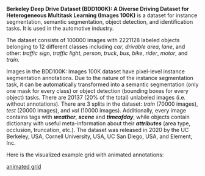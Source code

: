 **Berkeley Deep Drive Dataset (BDD100K): A Diverse Driving Dataset for Heterogeneous Multitask Learning (Images 100K)** is a dataset for instance segmentation, semantic segmentation, object detection, and identification tasks. It is used in the automotive industry. 

The dataset consists of 100000 images with 2221128 labeled objects belonging to 12 different classes including *car*, *drivable area*, *lane*, and other: *traffic sign*, *traffic light*, *person*, *truck*, *bus*, *bike*, *rider*, *motor*, and *train*.

Images in the BDD100K: Images 100K dataset have pixel-level instance segmentation annotations. Due to the nature of the instance segmentation task, it can be automatically transformed into a semantic segmentation (only one mask for every class) or object detection (bounding boxes for every object) tasks. There are 20137 (20% of the total) unlabeled images (i.e. without annotations). There are 3 splits in the dataset: *train* (70000 images), *test* (20000 images), and *val* (10000 images). Additionally, every image contains tags with ***weather***, ***scene*** and ***timeofday***, while objects contain dictionary with useful meta-information about their ***attributes*** (area type, occlusion, truncation, etc.). The dataset was released in 2020 by the UC Berkeley, USA, Cornell University, USA, UC San Diego, USA, and Element, Inc.

Here is the visualized example grid with animated annotations:

[animated grid](https://github.com/dataset-ninja/bdd100k/raw/main/visualizations/horizontal_grid.webm)
